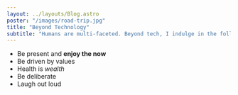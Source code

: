 ```yaml
---
layout: ../layouts/Blog.astro
poster: "/images/road-trip.jpg"
title: "Beyond Technology"
subtitle: "Humans are multi-faceted. Beyond tech, I indulge in the following:"
---
```


- Be present and **enjoy the now**
- Be driven by values
- Health is _wealth_
- Be deliberate
- Laugh out loud